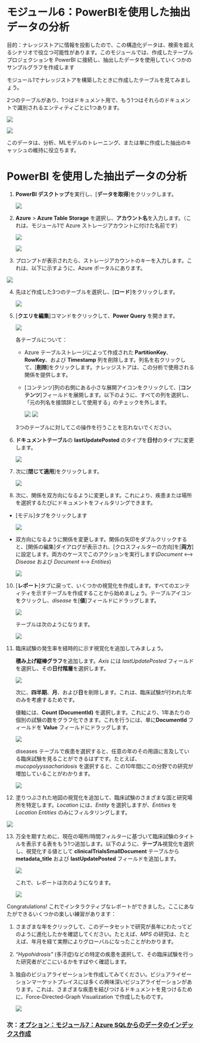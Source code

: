 # モジュール6：PowerBIを使用した抽出データの分析
目的：ナレッジストアに情報を投影したので、この構造化データは、検索を超えるシナリオで役立つ可能性があります。このモジュールでは、作成したテーブルプロジェクションを PowerBI に接続し、抽出したデータを使用していくつかのサンプルグラフを作成します

モジュール1でナレッジストアを構築したときに作成したテーブルを見てみましょう。

2つのテーブルがあり、1つはドキュメント用で、もう1つはそれらのドキュメントで識別されるエンティティごとに1つあります。

![](images/kstable.png)


![](images/kstable2.png)

このデータは、分析、MLモデルのトレーニング、または単に作成した抽出のキャッシュの維持に役立ちます。

# PowerBI を使用した抽出データの分析

1.	**PowerBI デスクトップ**を実行し、[**データを取得**]をクリックします。
 
    ![](images/mod5/ks-pbi-getdata.png)
 
2.	**Azure** > **Azure Table Storage** を選択し、**アカウント名**を入力します。（これは、モジュール1で Azure ストレージアカウントに付けた名前です）
 
    ![](images/mod5/ks-pbi-getdata2.png)
 
    ![](images/mod5/ks-pbi-getdata3.png)
 
3.	プロンプトが表示されたら、ストレージアカウントのキーを入力します。これは、以下に示すように、Azure ポータルにあります。

![](images/storeacct.png)

4.	先ほど作成した3つのテーブルを選択し、[**ロード**]をクリックします。
 
    ![](images/mod5/ks-pbi-getdata4.png)
 
5.	[**クエリを編集**]コマンドをクリックして、**Power Query** を開きます。
 
    ![](images/mod5/ks-pbi-editquery1.png)
 
    各テーブルについて：
    + Azure テーブルストレージによって作成された **PartitionKey**、**RowKey**、および **Timestamp** 列を削除します。列名を右クリックして、[**削除**]をクリックします。ナレッジストアは、この分析で使用される関係を提供します。

    + [コンテンツ]列の右側にある小さな展開アイコンをクリックして、[**コンテンツ**]フィールドを展開します。以下のように、すべての列を選択し、「元の列名を接頭辞として使用する」のチェックを外します。
 
        ![](images/mod5/ks-pbi-editquery2.png)
        ![](images/mod5/ks-pbi-editquery3.png)

    3つのテーブルに対してこの操作を行うことを忘れないでください。
 
7.	**ドキュメントテーブル**の **lastUpdatePosted** のタイプを**日付**のタイプに変更します。
 
    ![](images/mod5/ks-pbi-editquery4.png)

8.	次に[**閉じて適用**]をクリックします。
 
    ![](images/mod5/ks-pbi-closeandapply.png)

 
9. 次に、関係を双方向になるように変更します。これにより、疾患または場所を選択するたびにドキュメントをフィルタリングできます。
   
+ [モデル]タブをクリックします

    ![](images/mod5/ks-pbi-model.png)

+ 双方向になるように関係を変更します。関係の矢印をダブルクリックすると、[関係の編集]ダイアログが表示され、[クロスフィルターの方向]を[**両方**]に設定します。両方のケースでこのアクションを実行します(*Document* <--> *Disease* および *Document* <--> *Entities*)

    ![](images/mod5/ks-pbi-model2.png)

10.	[**レポート**]タブに戻って、いくつかの視覚化を作成します。すべてのエンティティを示すテーブルを作成することから始めましょう。テーブルアイコンをクリックし、*disease* を[**値**]フィールドにドラッグします。

    ![](images/mod5/ks-pbi-visual1.png)

    テーブルは次のようになります。

    ![](images/mod5/ks-pbi-visual2-disease-list.png)
 
11. 臨床試験の発生率を経時的に示す視覚化を追加してみましょう。

    **積み上げ縦棒グラフ**を追加します。*Axis* には *lastUpdatePosted* フィールドを選択し、その**日付階層**を選択します。

    ![](images/mod5/ks-pbi-visual3-lastupdate-date.png)

    次に、**四半期**、**月**、および**日**を削除します。これは、臨床試験が行われた年のみを考慮するためです。

    値軸には、**Count (DocumentId)** を選択します。これにより、1年あたりの個別の試験の数をグラフ化できます。これを行うには、単に**DocumentId** フィールドを **Value** フィールドにドラッグします。

    ![](images/mod5/ks-pbi-visual4-doccount-graph.png)

    diseases テーブルで疾患を選択すると、任意の年のその用語に言及している臨床試験を見ることができるはずです。たとえば、*mucopolyyssacharidosis* を選択すると、この10年間にこの分野での研究が増加していることがわかります。

    ![](images/mod5/ks-pbi-visual4-doccount-graph-filtered.png)
 
12. 塗りつぶされた地図の視覚化を追加して、臨床試験のさまざまな国と研究場所を特定します。*Location* には、*Entity* を選択しますが、*Entities* を *Location Entities* のみにフィルタリングします。

![](images/mod5/ks-pbi-visual5-filledmap-settings.png)
 
13. 万全を期すために、現在の場所/時間フィルターに基づいて臨床試験のタイトルを表示する表をもう1つ追加します。以下のように、**テーブル**視覚化を選択し、視覚化する値として **clinicalTrialsSmallDocument** テーブルから **metadata_title** および **lastUpdatePosted** フィールドを追加します。
 
    ![](images/mod5/ks-pbi-visual5-filledmap-settings2.png)

    これで、レポートは次のようになります。

    ![](images/mod5/ks-pbi-visual5-filledmap-graph.png)

Congratulations! これでインタラクティブなレポートができました。ここにあなたができるいくつかの楽しい練習があります：

1.	さまざまな年をクリックして、このデータセットで研究が長年にわたってどのように進化したかを確認してください。たとえば、*MPS* の研究は、たとえば、年月を経て実際によりグローバルになったことがわかります。

2.	*“Hypohidrosis”* (多汗症)などの特定の疾患を選択して、その臨床試験を行った研究者がどこにいるかをすばやく確認します。

3.	独自のビジュアライゼーションを作成してみてください。ビジュアライゼーションマーケットプレイスには多くの興味深いビジュアライゼーションがあります。これは、さまざまな疾患を結びつけるドキュメントを見つけるために、Force-Directed-Graph Visualization で作成したものです。
 
    ![](images/mod5/ks-pbi-visual6-directed-graph.png)

### 次：[オプション：モジュール7：Azure SQLからのデータのインデックス作成](Module&#32;7.md)



